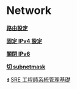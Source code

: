 # Network

[**路由設定**](https://github.com/ict39/Network/blob/main/Routing_table.md)  

[**固定 IPv4 設定**](https://github.com/ict39/Network/blob/main/Static_IP.md)  

[**關閉 IPv6**](https://github.com/ict39/Network/blob/main/DIsable_IPv6.md)

[**切 subnetmask**](https://github.com/ict39/Network/blob/main/subnetmask.md)

:arrow_double_up: [SRE 工程師系統管理基礎](https://github.com/ict39/SRE-basis/blob/main/README.md)
